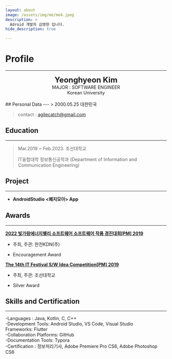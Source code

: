 ```yaml
---
layout: about
image: /assets/img/me/me4.jpeg
description: >
  Adroid 개발자 김영현 입니다. 
hide_description: true

---
```


# Profile

<!--author-->

* * *
<center>
<span style="font-size:170%;font-weight:bold;">
Yeonghyeon Kim</span>
</center>
<center>MAJOR : SOFTWARE ENGINEER</center>
<center>Korean University</center>



<br>
## Personal Data
---
> 2000.05.25 대한민국<br/>

> contact : agilecatch@gmail.com <br/>

## Education
---
> Mar.2019 ~ Feb.2023. 조선대학교
>
> IT융합대학 정보통신공학과 (Department of Information and Communication Engineering)

<!--## Research Interest
---
* Computer Vision
+ image Object Detection
+ Vot
+ Semantic/Instance Segmentation
+ Super Resolution
* Machine Learning / Deep Learning
+ GAN
+ Few-Shot Learning
+ Meta Learning-->

## Project
---
* **AndroidStudio <폐지모아> App**
<!--링크추가 방법
<u><strong><a href="https://www.youtube.com/watch?v=-ofj2vTvH0Q/">The 15th HANSUNG Engineering Competitive Exhibition[PM] 2019 </a></strong></u>-->

<!--## Work Experiences Permalink-->

## Awards
---
<u><strong>2022 빛가람에너지밸리 소프트웨어 소프트웨어 작품 경진대회[PM] 2019 </strong></u>

- 주최, 주관: 한전KDN(주)

- Encouragement Award


<u><strong>The 14th  IT Festival S/W Idea Competition[PM] 2019 </strong></u>

- 주최, 주관: 조선대학교

- Silver Award





## Skills and Certification
---
-Languages : Java, Kotlin, C, C++ <br/>
-Development Tools: Android Studio, VS Code, Visual Studio<br/>
Frameworks: Flutter<br/>
-Collaboration Platforms: GitHub<br/>
-Documentation Tools: Typora<br/>
-Certification : 정보처리기사,  Adobe Premiere Pro CS6, Adobe Photoshop CS6


